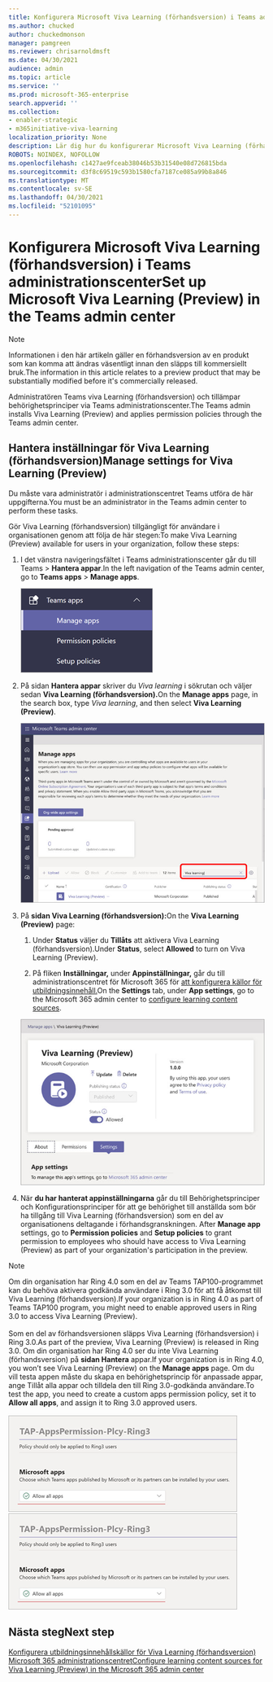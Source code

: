 ```yaml
---
title: Konfigurera Microsoft Viva Learning (förhandsversion) i Teams administrationscenter
ms.author: chucked
author: chuckedmonson
manager: pamgreen
ms.reviewer: chrisarnoldmsft
ms.date: 04/30/2021
audience: admin
ms.topic: article
ms.service: ''
ms.prod: microsoft-365-enterprise
search.appverid: ''
ms.collection:
- enabler-strategic
- m365initiative-viva-learning
localization_priority: None
description: Lär dig hur du konfigurerar Microsoft Viva Learning (förhandsversion) Teams administrationscentret.
ROBOTS: NOINDEX, NOFOLLOW
ms.openlocfilehash: c1427ae9fceab38046b53b31540e08d726815bda
ms.sourcegitcommit: d3f8c69519c593b1580cfa7187ce085a99b8a846
ms.translationtype: MT
ms.contentlocale: sv-SE
ms.lasthandoff: 04/30/2021
ms.locfileid: "52101095"
---
```

# <a name="set-up-microsoft-viva-learning-preview-in-the-teams-admin-center"></a><span data-ttu-id="0b8be-103">Konfigurera Microsoft Viva Learning (förhandsversion) i Teams administrationscenter</span><span class="sxs-lookup"><span data-stu-id="0b8be-103">Set up Microsoft Viva Learning (Preview) in the Teams admin center</span></span>

> [!NOTE]
> <span data-ttu-id="0b8be-104">Informationen i den här artikeln gäller en förhandsversion av en produkt som kan komma att ändras väsentligt innan den släpps till kommersiellt bruk.</span><span class="sxs-lookup"><span data-stu-id="0b8be-104">The information in this article relates to a preview product that may be substantially modified before it's commercially released.</span></span> 

<span data-ttu-id="0b8be-105">Administratören Teams viva Learning (förhandsversion) och tillämpar behörighetsprinciper via Teams administrationscenter.</span><span class="sxs-lookup"><span data-stu-id="0b8be-105">The Teams admin installs Viva Learning (Preview) and applies permission policies through the Teams admin center.</span></span>

## <a name="manage-settings-for-viva-learning-preview"></a><span data-ttu-id="0b8be-106">Hantera inställningar för Viva Learning (förhandsversion)</span><span class="sxs-lookup"><span data-stu-id="0b8be-106">Manage settings for Viva Learning (Preview)</span></span>

<span data-ttu-id="0b8be-107">Du måste vara administratör i administrationscentret Teams utföra de här uppgifterna.</span><span class="sxs-lookup"><span data-stu-id="0b8be-107">You must be an administrator in the Teams admin center to perform these tasks.</span></span>

<span data-ttu-id="0b8be-108">Gör Viva Learning (förhandsversion) tillgängligt för användare i organisationen genom att följa de här stegen:</span><span class="sxs-lookup"><span data-stu-id="0b8be-108">To make Viva Learning (Preview) available for users in your organization, follow these steps:</span></span>

1. <span data-ttu-id="0b8be-109">I det vänstra navigeringsfältet i Teams administrationscenter går du till Teams   >  **Hantera appar**.</span><span class="sxs-lookup"><span data-stu-id="0b8be-109">In the left navigation of the Teams admin center, go to **Teams apps** > **Manage apps**.</span></span>

   ![Vänster navigering i Teams administrationscenter som visar Teams program och avsnittet Hantera appar.](../media/learning/learning-app-teams-manage-apps-nav.png)

2. <span data-ttu-id="0b8be-111">På sidan **Hantera appar** skriver du *Viva learning* i sökrutan och väljer sedan **Viva Learning (förhandsversion).**</span><span class="sxs-lookup"><span data-stu-id="0b8be-111">On the **Manage apps** page, in the search box, type *Viva learning*, and then select **Viva Learning (Preview)**.</span></span>

   ![Sidan Hantera appar i Teams administrationscenter som visar sökrutan.](../media/learning/learning-app-teams-manage-apps-page.png)

3. <span data-ttu-id="0b8be-113">På **sidan Viva Learning (förhandsversion):**</span><span class="sxs-lookup"><span data-stu-id="0b8be-113">On the **Viva Learning (Preview)** page:</span></span>

   1. <span data-ttu-id="0b8be-114">Under **Status** väljer du **Tillåts** att aktivera Viva Learning (förhandsversion).</span><span class="sxs-lookup"><span data-stu-id="0b8be-114">Under **Status**, select **Allowed** to turn on Viva Learning (Preview).</span></span>

   2. <span data-ttu-id="0b8be-115">På fliken **Inställningar,** under **Appinställningar,** går du till administrationscentret för Microsoft 365 för [att konfigurera källor för utbildningsinnehåll.](content-sources-365-admin-center.md)</span><span class="sxs-lookup"><span data-stu-id="0b8be-115">On the **Settings** tab, under **App settings**, go to the Microsoft 365 admin center to [configure learning content sources](content-sources-365-admin-center.md).</span></span>

   ![Sidan Utbildning i Teams visar avsnittet Status och Appinställningar.](../media/learning/learning-app-teams-learning-page.png)

4. <span data-ttu-id="0b8be-117">När **du har hanterat appinställningarna** går du till Behörighetsprinciper och Konfigurationsprinciper för att ge behörighet till anställda som bör ha tillgång till Viva Learning (förhandsversion) som en del av organisationens deltagande i förhandsgranskningen.  </span><span class="sxs-lookup"><span data-stu-id="0b8be-117">After **Manage app** settings, go to **Permission policies** and **Setup policies** to grant permission to employees who should have access to Viva Learning (Preview) as part of your organization's participation in the preview.</span></span>

> [!NOTE]
>  <span data-ttu-id="0b8be-118">Om din organisation har Ring 4.0 som en del av Teams TAP100-programmet kan du behöva aktivera godkända användare i Ring 3.0 för att få åtkomst till Viva Learning (förhandsversion).</span><span class="sxs-lookup"><span data-stu-id="0b8be-118">If your organization is in Ring 4.0 as part of Teams TAP100 program, you might need to enable approved users in Ring 3.0 to access Viva Learning (Preview).</span></span> <br><br><span data-ttu-id="0b8be-119">Som en del av förhandsversionen släpps Viva Learning (förhandsversion) i Ring 3.0.</span><span class="sxs-lookup"><span data-stu-id="0b8be-119">As part of the preview, Viva Learning (Preview) is released in Ring 3.0.</span></span> <span data-ttu-id="0b8be-120">Om din organisation har Ring 4.0 ser du inte Viva Learning (förhandsversion) på **sidan Hantera** appar.</span><span class="sxs-lookup"><span data-stu-id="0b8be-120">If your organization is in Ring 4.0, you won’t see Viva Learning (Preview) on the **Manage apps** page.</span></span> <span data-ttu-id="0b8be-121">Om du vill testa appen måste du skapa en behörighetsprincip för anpassade appar, ange Tillåt alla appar och tilldela den till Ring 3.0-godkända användare.</span><span class="sxs-lookup"><span data-stu-id="0b8be-121">To test the app, you need to create a custom apps permission policy, set it to **Allow all apps**, and assign it to Ring 3.0 approved users.</span></span> <br><br>   <span data-ttu-id="0b8be-122">![TAP-AppsPermission-Plcy-sidan med Tillåt alla appar markerade.](../media/learning/learning-app-tap-appspermission-plcy.png)</span><span class="sxs-lookup"><span data-stu-id="0b8be-122">![TAP-AppsPermission-Plcy page showing Allow all apps selected.](../media/learning/learning-app-tap-appspermission-plcy.png)</span></span>

## <a name="next-step"></a><span data-ttu-id="0b8be-123">Nästa steg</span><span class="sxs-lookup"><span data-stu-id="0b8be-123">Next step</span></span>

[<span data-ttu-id="0b8be-124">Konfigurera utbildningsinnehållskällor för Viva Learning (förhandsversion) Microsoft 365 administrationscentret</span><span class="sxs-lookup"><span data-stu-id="0b8be-124">Configure learning content sources for Viva Learning (Preview) in the Microsoft 365 admin center</span></span>](content-sources-365-admin-center.md)